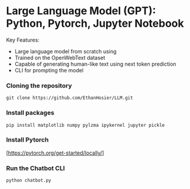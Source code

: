 # Large Language Model (GPT): Python, Pytorch, Jupyter Notebook

Key Features:
- Large language model from scratch using
- Trained on the OpenWebText dataset
- Capable of generating human-like text using next token prediction
- CLI for prompting the model

### Cloning the repository

```shell
git clone https://github.com/EthanHosier/LLM.git
```

### Install packages

```shell
pip install matplotlib numpy pylzma ipykernel jupyter pickle
```

### Install Pytorch
[https://pytorch.org/get-started/locally/]


### Run the Chatbot CLI

```shell
python chatbot.py
```

